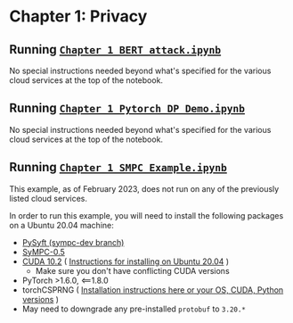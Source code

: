 # Chapter 1: Privacy

## Running [`Chapter_1_BERT_attack.ipynb`](Chapter_1_BERT_attack.ipynb)

No special instructions needed beyond what's specified for the various cloud services at the top of the notebook.

## Running [`Chapter_1_Pytorch_DP_Demo.ipynb`](Chapter_1_Pytorch_DP_Demo.ipynb)

No special instructions needed beyond what's specified for the various cloud services at the top of the notebook.

## Running [`Chapter_1_SMPC_Example.ipynb`](Chapter_1_SMPC_Example.ipynb)

This example, as of February 2023, does not run on any of the previously listed cloud services.

In order to run this example, you will need to install the following packages on a Ubuntu 20.04 machine:

- [PySyft (sympc-dev branch)](https://github.com/OpenMined/PySyft@sympc-dev)
- [SyMPC-0.5](https://github.com/OpenMined/SyMPC.git@278a13dd5db4f3d00368372eb894a04050226acb)
- [CUDA 10.2](https://developer.nvidia.com/cuda-10.2-download-archive) ( [Instructions for installing on Ubuntu 20.04](https://github.com/immanuelvalencia/Cuda-10.2-Installation-Guide-For-Ubutu-20.04) )
    - Make sure you don't have conflicting CUDA versions
- PyTorch >1.6.0, <==1.8.0
- torchCSPRNG ( [Installation instructions here or your OS, CUDA, Python versions](https://pypi.org/project/torchcsprng/) )
- May need to downgrade any pre-installed `protobuf` to `3.20.*`
